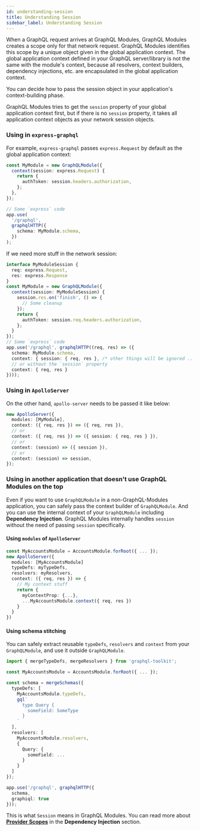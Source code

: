 ```yaml
---
id: understanding-session
title: Understanding Session
sidebar_label: Understanding Session
---
```


When a GraphQL request arrives at GraphQL Modules, GraphQL Modules creates a scope only for that network request.
GraphQL Modules identifies this scope by a unique object given in the global application context.
The global application context defined in your GraphQL server/library is not the same with the module's context, because all resolvers, context builders, dependency injections, etc. are encapsulated in the global application context.

You can decide how to pass the session object in your application's context-building phase.

GraphQL Modules tries to get the `session` property of your global application context first, but if there is no `session` property, it takes all application context objects as your network session objects.

### Using in `express-graphql`

For example, `express-graphql` passes `express.Request` by default as the global application context:

```typescript
const MyModule = new GraphQLModule({
  context(session: express.Request) {
    return {
      authToken: session.headers.authorization,
    };
  },
});

// Some `express` code
app.use(
  '/graphql',
  graphqlHTTP({
    schema: MyModule.schema,
  })
);
```

If we need more stuff in the network session:

```typescript
interface MyModuleSession {
  req: express.Request,
  res: express.Response
}
const MyModule = new GraphQLModule({
  context(session: MyModuleSession) {
    session.res.on('finish', () => {
      // Some cleanup
    });
    return {
      authToken: session.req.headers.authorization,
    };
  }
});
// Some `express` code
app.use('/graphql', graphqlHTTP((req, res) => ({
  schema: MyModule.schema,
  context: { session: { req, res }, /* other things will be ignored ... */ }
  // or without the `session` property
  context: { req, res }
})));
```

### Using in `ApolloServer`

On the other hand, `apollo-server` needs to be passed it like below:

```typescript
new ApolloServer({
  modules: [MyModule],
  context: ({ req, res }) => ({ req, res }),
  // or
  context: ({ req, res }) => ({ session: { req, res } }),
  // or
  context: (session) => ({ session }),
  // or
  context: (session) => session,
});
```

### Using in another application that doesn't use GraphQL Modules on the top

Even if you want to use `GraphQLModule` in a non-GraphQL-Modules application, you can safely pass the context builder of `GraphQLModule`.
And you can use the internal context of your `GraphQLModule` including **Dependency Injection**.
GraphQL Modules internally handles `session` without the need of passing `session` specifically.

#### Using `modules` of `ApolloServer`

```typescript
const MyAccountsModule = AccountsModule.forRoot({ ... });
new ApolloServer({
  modules: [MyAccountsModule]
  typeDefs: myTypeDefs,
  resolvers: myResolvers,
  context: ({ req, res }) => {
    // My context stuff
    return {
      myContextProp: {...},
      ...MyAccountsModule.context({ req, res })
    }
  }
})
```

#### Using schema stitching

You can safely extract reusable `typeDefs`, `resolvers` and `context` from your `GraphQLModule`, and use it outside `GraphQLModule`.

```typescript
import { mergeTypeDefs, mergeResolvers } from 'graphql-toolkit';

const MyAccountsModule = AccountsModule.forRoot({ ... });

const schema = mergeSchemas({
  typeDefs: [
    MyAccountsModule.typeDefs,
    gql`
      type Query {
        someField: SomeType
      }
    `
  ],
  resolvers: [
    MyAccountsModule.resolvers,
    {
      Query: {
        someField: ...
      }
    }
  ]
});

app.use('/graphql', graphqlHTTP({
  schema,
  graphiql: true
}));
```

This is what `Session` means in GraphQL Modules.
You can read more about **[Provider Scopes](/docs/recipes/dependency-injection#provider-scopes)** in the **Dependency Injection** section.

